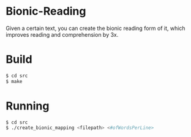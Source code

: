 # Bionic-Reading
Given a certain text, you can create the bionic reading form of it, which improves reading and comprehension by 3x.

# Build
```bash
$ cd src
$ make 
```
# Running
 ```bash
 $ cd src
 $ ./create_bionic_mapping <filepath> <#ofWordsPerLine>
 ```